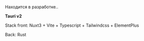 Находится в разработке..

**Tauri v2**

Stack front: Nuxt3 + Vite + Typescript + Tailwindcss + ElementPlus

Back: Rust
